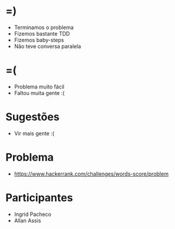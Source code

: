 =)
==

- Terminamos o problema
- Fizemos bastante TDD
- Fizemos baby-steps
- Não teve conversa paralela

=(
==

- Problema muito fácil
- Faltou muita gente :(

Sugestões
=========

- Vir mais gente :(

Problema
========
- https://www.hackerrank.com/challenges/words-score/problem

Participantes
=============
- Ingrid Pacheco
- Allan Assis